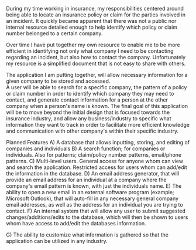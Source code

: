 During my time working in insurance, my responsibilities centered around being able to locate an insurance policy or claim for the parties 
involved in an incident.  It quickly became apparent that there was not a public nor internal resource detailed enough to help identify 
which policy or claim number belonged to a certain company.  

Over time I have put together my own resource to enable me to be more efficient in identifying not only what company I need to be 
contacting regarding an incident, but also how to contact the company. Unfortunately my resource is a simplified document that is not easy 
to share with others.

The application I am putting together, will allow necessary information for a given company to be stored and accessed.  
A user will be able to search for a specific company, the pattern of a policy or claim number in order to identify which company they may 
need to contact, and generate contact information for a person at the other company when a person's name is known.  The final goal of this
application will be to move beyond the initial design that is focused towards the insurance industry, and allow any business/industry to 
specific what information they want to track in order to facilitate more efficient knowledge and communication with other company's within 
their specific industry.

Planned Features
A) A database that allows inputting, storing, and editing of companies and individuals
B) A search function; for companies or individuals. Also for patterns; claim/policy number patterns, email/phone patterns.
C) Multi-level users.  General access for anyone whom can view and search the application. Restricted access for users whom can add/edit the information in the database.
D) An email address generator, that will provide an email address for an individual at a company where the company's email pattern is known, with just the individuals name.
E) The ability to open a new email in an external software program (example; Microsoft Outlook), that will auto-fill in any necessary general company email addresses, as well as the address for an individual you are trying to contact.
F) An internal system that will allow any user to submit suggested changes/additions/edits to the database, which will then be shown to users whom have access to add/edit the databases information.

G) The ability to customize what information is gathered so that the application can be utilized in any industry.
